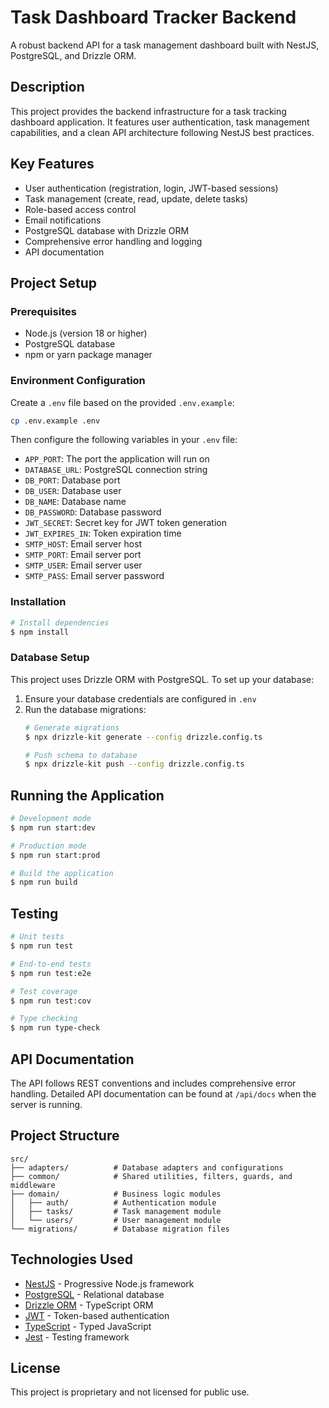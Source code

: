 # Task Dashboard Tracker Backend

A robust backend API for a task management dashboard built with NestJS, PostgreSQL, and Drizzle ORM.

## Description

This project provides the backend infrastructure for a task tracking dashboard application. It features user authentication, task management capabilities, and a clean API architecture following NestJS best practices.

## Key Features

- User authentication (registration, login, JWT-based sessions)
- Task management (create, read, update, delete tasks)
- Role-based access control
- Email notifications
- PostgreSQL database with Drizzle ORM
- Comprehensive error handling and logging
- API documentation

## Project Setup

### Prerequisites

- Node.js (version 18 or higher)
- PostgreSQL database
- npm or yarn package manager

### Environment Configuration

Create a `.env` file based on the provided `.env.example`:

```bash
cp .env.example .env
```

Then configure the following variables in your `.env` file:

- `APP_PORT`: The port the application will run on
- `DATABASE_URL`: PostgreSQL connection string
- `DB_PORT`: Database port
- `DB_USER`: Database user
- `DB_NAME`: Database name
- `DB_PASSWORD`: Database password
- `JWT_SECRET`: Secret key for JWT token generation
- `JWT_EXPIRES_IN`: Token expiration time
- `SMTP_HOST`: Email server host
- `SMTP_PORT`: Email server port
- `SMTP_USER`: Email server user
- `SMTP_PASS`: Email server password

### Installation

```bash
# Install dependencies
$ npm install
```

### Database Setup

This project uses Drizzle ORM with PostgreSQL. To set up your database:

1. Ensure your database credentials are configured in `.env`
2. Run the database migrations:
   ```bash
   # Generate migrations
   $ npx drizzle-kit generate --config drizzle.config.ts
   
   # Push schema to database
   $ npx drizzle-kit push --config drizzle.config.ts
   ```

## Running the Application

```bash
# Development mode
$ npm run start:dev

# Production mode
$ npm run start:prod

# Build the application
$ npm run build
```

## Testing

```bash
# Unit tests
$ npm run test

# End-to-end tests
$ npm run test:e2e

# Test coverage
$ npm run test:cov

# Type checking
$ npm run type-check
```

## API Documentation

The API follows REST conventions and includes comprehensive error handling. Detailed API documentation can be found at `/api/docs` when the server is running.

## Project Structure

```
src/
├── adapters/          # Database adapters and configurations
├── common/            # Shared utilities, filters, guards, and middleware
├── domain/            # Business logic modules
│   ├── auth/          # Authentication module
│   ├── tasks/         # Task management module
│   └── users/         # User management module
└── migrations/        # Database migration files
```

## Technologies Used

- [NestJS](https://nestjs.com/) - Progressive Node.js framework
- [PostgreSQL](https://www.postgresql.org/) - Relational database
- [Drizzle ORM](https://orm.drizzle.team/) - TypeScript ORM
- [JWT](https://jwt.io/) - Token-based authentication
- [TypeScript](https://www.typescriptlang.org/) - Typed JavaScript
- [Jest](https://jestjs.io/) - Testing framework

## License

This project is proprietary and not licensed for public use.
